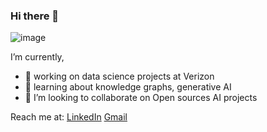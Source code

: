 ### Hi there 👋

![image](https://img.shields.io/badge/TensorFlow-FF6F00?style=for-the-badge&logo=tensorflow&logoColor=white)

I’m currently,
- 🔭 working on data science projects at Verizon
- 🌱 learning about knowledge graphs, generative AI
- 👯 I’m looking to collaborate on Open sources AI projects 

Reach me at:
[LinkedIn](https://www.linkedin.com/in/vijay-katta-85187986/)
[Gmail](vijaykatta3094@gmail.com)

<!--
**VijCodes/VijCodes** is a ✨ _special_ ✨ repository because its `README.md` (this file) appears on your GitHub profile.

Here are some ideas to get you started:

- 🔭 I’m currently working on ...
- 🌱 I’m currently learning ...
- 👯 I’m looking to collaborate on ...
- 🤔 I’m looking for help with ...
- 💬 Ask me about ...
- 📫 How to reach me: ...
- 😄 Pronouns: ...
- ⚡ Fun fact: ...
-->
